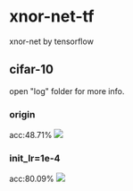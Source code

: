 # xnor-net-tf
xnor-net by tensorflow

## cifar-10
open "log" folder for more info.
### origin
acc:48.71%
<img src="https://github.com/ljhandlwt/xnor-net-tf/blob/master/log/Figure_1.png">

### init_lr=1e-4
acc:80.09%
<img src="https://github.com/ljhandlwt/xnor-net-tf/blob/master/log/Figure_2.png">
